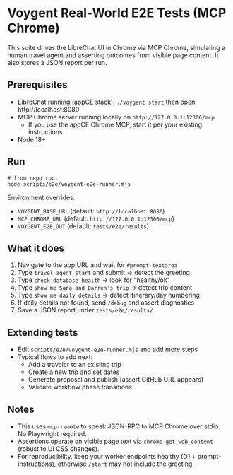 # Voygent Real-World E2E Tests (MCP Chrome)

This suite drives the LibreChat UI in Chrome via MCP Chrome, simulating a human travel agent and asserting outcomes from visible page content. It also stores a JSON report per run.

## Prerequisites
- LibreChat running (appCE stack): `./voygent start` then open http://localhost:8080
- MCP Chrome server running locally on `http://127.0.0.1:12306/mcp`
  - If you use the appCE Chrome MCP, start it per your existing instructions
- Node 18+

## Run
```
# from repo root
node scripts/e2e/voygent-e2e-runner.mjs
```

Environment overrides:
- `VOYGENT_BASE_URL` (default: `http://localhost:8080`)
- `MCP_CHROME_URL` (default: `http://127.0.0.1:12306/mcp`)
- `VOYGENT_E2E_OUT` (default: `tests/e2e/results`)

## What it does
1. Navigate to the app URL and wait for `#prompt-textarea`
2. Type `travel_agent_start` and submit → detect the greeting
3. Type `check database health` → look for "healthy/ok"
4. Type `show me Sara and Darren's trip` → detect trip content
5. Type `show me daily details` → detect itinerary/day numbering
6. If daily details not found, send `/debug` and assert diagnostics
7. Save a JSON report under `tests/e2e/results/`

## Extending tests
- Edit `scripts/e2e/voygent-e2e-runner.mjs` and add more steps
- Typical flows to add next:
  - Add a traveler to an existing trip
  - Create a new trip and set dates
  - Generate proposal and publish (assert GitHub URL appears)
  - Validate workflow phase transitions

## Notes
- This uses `mcp-remote` to speak JSON-RPC to MCP Chrome over stdio. No Playwright required.
- Assertions operate on visible page text via `chrome_get_web_content` (robust to UI CSS changes).
- For reproducibility, keep your worker endpoints healthy (D1 + prompt-instructions), otherwise `/start` may not include the greeting.

